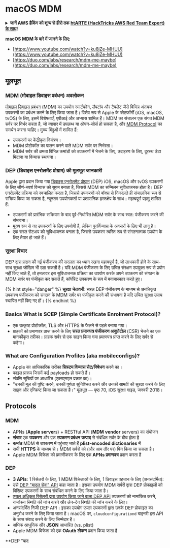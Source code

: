 # macOS MDM

<details>

<summary><strong>जानें AWS हैकिंग को शून्य से हीरो तक</strong> <a href="https://training.hacktricks.xyz/courses/arte"><strong>htARTE (HackTricks AWS Red Team Expert) के साथ</strong></a><strong>!</strong></summary>

HackTricks का समर्थन करने के अन्य तरीके:

* यदि आप अपनी कंपनी का विज्ञापन HackTricks में देखना चाहते हैं या HackTricks को PDF में डाउनलोड करना चाहते हैं तो [**सदस्यता योजनाएं**](https://github.com/sponsors/carlospolop) देखें!
* [**आधिकारिक PEASS और HackTricks स्वैग**](https://peass.creator-spring.com) प्राप्त करें
* हमारा विशेष [**NFTs**](https://opensea.io/collection/the-peass-family) संग्रह, [**The PEASS Family**](https://opensea.io/collection/the-peass-family) खोजें
* **शामिल हों** 💬 [**डिस्कॉर्ड समूह**](https://discord.gg/hRep4RUj7f) या [**टेलीग्राम समूह**](https://t.me/peass) या **मेरा** ट्विटर 🐦 [**@carlospolopm**](https://twitter.com/carlospolopm)** का** **पालन** करें।
* **HackTricks** (https://github.com/carlospolop/hacktricks) और [**HackTricks Cloud**](https://github.com/carlospolop/hacktricks-cloud) github repos में PR जमा करके अपने हैकिंग ट्रिक्स साझा करें।

</details>

**macOS MDM के बारे में जानने के लिए:**

* [https://www.youtube.com/watch?v=ku8jZe-MHUU](https://www.youtube.com/watch?v=ku8jZe-MHUU)
* [https://duo.com/labs/research/mdm-me-maybe](https://duo.com/labs/research/mdm-me-maybe)

## मूलभूत

### **MDM (मोबाइल डिवाइस प्रबंधन) अवलोकन**
[मोबाइल डिवाइस प्रबंधन](https://en.wikipedia.org/wiki/Mobile_device_management) (MDM) का उपयोग स्मार्टफोन, लैपटॉप और टैबलेट जैसे विभिन्न अंतयज उपकरणों का प्रबंधन करने के लिए किया जाता है। विशेष रूप से Apple के प्लेटफॉर्मों (iOS, macOS, tvOS) के लिए, इसमें विशेषताएँ, एपीआई और अभ्यास शामिल हैं। MDM का संचालन एक संगत MDM सर्वर पर निर्भर करता है, जो व्यापार में उपलब्ध या ओपन-सोर्स हो सकता है, और [MDM Protocol](https://developer.apple.com/enterprise/documentation/MDM-Protocol-Reference.pdf) का समर्थन करना चाहिए। मुख्य बिंदुओं में शामिल हैं:

- उपकरणों पर केंद्रीकृत नियंत्रण।
- MDM प्रोटोकॉल का पालन करने वाले MDM सर्वर पर निर्भरता।
- MDM सर्वर की क्षमता विभिन्न कमांडों को उपकरणों में भेजने के लिए, उदाहरण के लिए, दूरस्थ डेटा मिटाना या विन्यास स्थापना।

### **DEP (डिवाइस एनरोलमेंट प्रोग्राम) की मूलभूत जानकारी**
Apple द्वारा प्रदान किया गया [डिवाइस एनरोलमेंट प्रोग्राम](https://www.apple.com/business/site/docs/DEP_Guide.pdf) (DEP) iOS, macOS और tvOS उपकरणों के लिए जीर्ण-स्पर्श विन्यास को सुगम बनाता है, जिससे MDM का सम्मिलन सुविधाजनक होता है। DEP एनरोलमेंट प्रक्रिया को स्वचालित करता है, जिससे उपकरणों को बॉक्स से निकालते ही संचालनिक रूप से सक्रिय किया जा सकता है, न्यूनतम उपयोगकर्ता या प्रशासनिक हस्तक्षेप के साथ। महत्वपूर्ण पहलू शामिल हैं:

- उपकरणों को प्रारंभिक सक्रियण के बाद पूर्व-निर्धारित MDM सर्वर के साथ स्वत: पंजीकरण करने की संभावना।
- मुख्य रूप से नए उपकरणों के लिए उपयोगी है, लेकिन पुनर्विन्यास के अवसरों के लिए भी लागू है।
- एक सरल सेटअप को सुविधाजनक बनाता है, जिससे उपकरण त्वरित रूप से संगठनात्मक उपयोग के लिए तैयार हो जाते हैं।

### **सुरक्षा विचार**
DEP द्वारा प्रदान की गई पंजीकरण की सरलता का ध्यान रखना महत्वपूर्ण है, जो लाभकारी होने के साथ-साथ सुरक्षा जोखिम भी उठा सकती है। यदि MDM पंजीकरण के लिए उचित संरक्षण उपयुक्त रूप से प्रयोग नहीं किए जाते हैं, तो हमलावर इस सुविधाजनक प्रक्रिया का उपयोग करके अपने उपकरण को संगठन के MDM सर्वर पर पंजीकृत कर सकते हैं, कॉर्पोरेट उपकरण के रूप में बनामास्कार करते हुए।

{% hint style="danger" %}
**सुरक्षा चेतावनी**: सरल DEP पंजीकरण के माध्यम से अनधिकृत उपकरण पंजीकरण को संगठन के MDM सर्वर पर पंजीकृत करने की संभावना है यदि उचित सुरक्षा उपाय स्थापित नहीं किए गए हों।
{% endhint %}

### Basics What is SCEP (Simple Certificate Enrolment Protocol)?

* एक उत्कृष्ट प्रोटोकॉल, TLS और HTTPS के फैलने से पहले बनाया गया।
* ग्राहकों को प्रमाणपत्र प्राप्त करने के लिए **सरल प्रमाणपत्र पंजीकरण अनुप्रोटोल** (CSR) भेजने का एक मानकीकृत तरीका। ग्राहक सर्वर से एक साइन किया गया प्रमाणपत्र प्राप्त करने के लिए सर्वर से कहेगा।

### What are Configuration Profiles (aka mobileconfigs)?

* Apple का आधिकारिक तरीका **सिस्टम विन्यास सेट/निषेधन** करने का।
* फाइल प्रारूप जिसमें कई payloads हो सकते हैं।
* संपत्ति सूचियों पर आधारित (एक्सएमएल प्रकार का)।
* "उनकी मूल की पुष्टि करने, उनकी पूर्णता सुनिश्चित करने और उनकी सामग्री की सुरक्षा करने के लिए साइन और एन्क्रिप्ट किया जा सकता है।" मूलभूत — पृष्ठ 70, iOS सुरक्षा गाइड, जनवरी 2018।

## Protocols

### MDM

* APNs (**Apple server**s) + RESTful API (**MDM** **vendor** servers) का संयोजन
* **संचार** एक **उपकरण** और एक **उपकरण प्रबंधन** **उत्पाद** से संबंधित सर्वर के बीच होता है
* **कमांड** MDM से उपकरण में पहुंचाए जाते हैं **plist-encoded dictionaries** में
* सभी **HTTPS** के माध्यम से। MDM सर्वरों को (और आम तौर पर) पिन किया जा सकता है।
* Apple MDM विक्रेता को प्रमाणीकरण के लिए एक **APNs प्रमाणपत्र** प्रदान करता है

### DEP

* **3 APIs**: 1 रिसेलरों के लिए, 1 MDM विक्रेताओं के लिए, 1 डिवाइस पहचान के लिए (अनसंदर्भित):
* उसे [DEP "बादल सेवा" API](https://developer.apple.com/enterprise/documentation/MDM-Protocol-Reference.pdf) कहा जाता है। इसका उपयोग MDM सर्वरों द्वारा DEP प्रोफाइलों को विशिष्ट उपकरणों के साथ संबंधित करने के लिए किया जाता है।
* [एप्पल अधिकृत रिसेलरों द्वारा उपयोग किया जाने वाला DEP API](https://applecareconnect.apple.com/api-docs/depuat/html/WSImpManual.html) उपकरणों को नामांकित करने, नामांकन स्थिति की जांच करने और लेन-देन स्थिति की जांच करने के लिए।
* अनसंदर्भित निजी DEP API। इसका उपयोग एप्पल उपकरणों द्वारा उनके DEP प्रोफाइल का अनुरोध करने के लिए किया जाता है। macOS पर, `cloudconfigurationd` बाइनरी इस API के साथ संवाद करने के लिए जिम्मेदार है।
* अधिक आधुनिक और **JSON** आधारित (vs. plist)
* Apple MDM विक्रेता को एक **OAuth टोकन** प्रदान किया जाता है

**DEP "बाद
